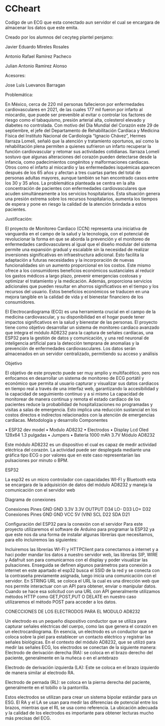 # CCheart
Codigo de un ECG que esta conectado aun servidor el cual se encargara de almacenar los datos que este emita.

Creado por los alumnos del cecyteg plantel penjamo:

Javier Eduardo Mireles Rosales

Antonio Rafael Ramirez Pacheco

Julian Antonio Ramirez Alonso

Acesores:

Jose Luis Luevanos Barragan

Problemática:

En México, cerca de 220 mil personas fallecieron por enfermedades cardiovasculares en 2021, de las cuales 177 mil fueron por infarto al miocardio, que puede ser prevenible al evitar o controlar los factores de riesgo como el tabaquismo, presión arterial alta, colesterol elevado y diabetes no controlada.
Con motivo del Día Mundial del Corazón este 29 de septiembre, el jefe del Departamento de Rehabilitación Cardíaca y Medicina Física del Instituto Nacional de Cardiología “Ignacio Chávez”, Hermes Ilarraza Lomelí, señaló que la atención y tratamiento oportunos, así como la rehabilitación plena permiten a quienes sufrieron un infarto recuperar la función cardiovascular y retomar sus actividades cotidianas.
Ilarraza Lomelí sostuvo que algunas alteraciones del corazón pueden detectarse desde la infancia, como padecimientos congénitos y malformaciones cardiacas. Otros como el infarto al miocardio y las enfermedades isquémicas aparecen después de los 65 años y afectan a tres cuartas partes del total de personas adultas mayores, aunque también se han encontrado casos entre los 30 y 35 años.
La problemática planteada se centra en la alta concentración de pacientes con enfermedades cardiovasculares que acuden simultáneamente a los servicios hospitalarios. Esta situación genera una presión extrema sobre los recursos hospitalarios, aumenta los tiempos de espera y pone en riesgo la calidad de la atención brindada a estos pacientes.

Justificación:
 
El proyecto de Monitoreo Cardiaco (CCN) representa una iniciativa de vanguardia en el campo de la salud y la tecnología, con el potencial de revolucionar la forma en que se aborda la prevención y el monitoreo de enfermedades cardiovasculares al igual que el diseño modular del sistema permite una expansión gradual y escalable sin la necesidad de realizar inversiones significativas en infraestructura adicional. Esto facilita la adaptación a futuras necesidades y la incorporación de nuevas funcionalidades sin un aumento proporcional en los costos.
Este mismo ofrece a los consumidores beneficios económicos sustanciales al reducir los gastos médicos a largo plazo, prevenir emergencias costosas y optimizar el tratamiento y la medicación. Además, proporciona servicios adicionales que pueden resultar en ahorros significativos en el tiempo y los recursos del usuario. Estos beneficios económicos se traducen en una mejora tangible en la calidad de vida y el bienestar financiero de los consumidores.

El Electrocardiograma (ECG) es una herramienta crucial en el campo de la medicina cardiovascular, y su disponibilidad en el hogar puede tener impactos significativos en la salud y bienestar de las personas.
El proyecto tiene como objetivo desarrollar un sistema de monitoreo cardiaco avanzado que integra el módulo AD8232 para la captura de señales cardíacas, una ESP32 para la gestión de datos y comunicación, y una red neuronal de inteligencia artificial para la detección temprana de anomalías y la prevención de enfermedades cardiovasculares. Los datos serán almacenados en un servidor centralizado, permitiendo su acceso y análisis


Objetivo

 El objetivo de este proyecto puede ser muy amplio y multifacético, pero nos enfocamos en desarrollar un sistema de monitoreo de ECG portátil y económico que permita al usuario capturar y visualizar sus datos cardiacos en tiempo real a través de una  interfaz  web, garantizando la accesibilidad y la capacidad de seguimiento continuo y a si mismo La capacidad de monitorear de manera continua y remota el estado cardíaco de los pacientes reduce la probabilidad de hospitalizaciones no programadas y visitas a salas de emergencia. Esto implica una reducción sustancial en los costos directos e indirectos relacionados con la atención de emergencias cardíacas.
Metodología y desarrollo
Componentes 

•	ESP32 dev model
•	Modulo AD8232
•	Electrodos
•	Display Lcd Oled 128x64 1.3 pulgadas
•	Jumpers
•	Batería 1000 mAh 3.7V
Módulo AD8232

Este módulo AD8232 es un dispositivo el cual es capaz de medir actividad eléctrica del corazón. La actividad puede ser desplegada mediante una gráfica tipo ECG o por valores que  en este caso representarían las pulsaciones por minuto o BPM. 





	


 
ESP32

La esp32 es un micro controlador con capacidades WI-FI y Bluetooth esta se encargara de la  adquisición de datos del módulo AD8232 y maneja la comunicación con el servidor web




	






Diagrama de conexiones

 
Conexiones	Pines
GND	GND
3.3V	3.3V
OUTPUT	D34
LO-	D33
LO+	D32
Conexiones	Pines
GND	GND
VCC	5V (VIN)
SCL	D22
SDA	D21








Configuración del ESP32 para la conexión con el servidor
Para este proyecto utilizaremos el software de Arduino para programar la ESP32 ya que este nos da una forma de instalar algunas librerías que necesitamos, para ello incluiremos las siguientes:




Incluiremos las librerías WI-FI y HTTPClient para conectarnos a internet y a haci poder mandar los datos a nuestro servidor web, las librerías SIP, WIRE y Adafruit son para comunicarnos con el display y poder visualizar las pulsaciones.
Enseguida se definen algunos parámetros para conexión a internet en este apartado el esp32 busca el SSID de la red y se conecta con la contraseña previamente asignada, luego inicia una comunicación con el servidor.
En STRING URL se coloca el URL la cual es una dirección web que nos permite interactuar con un API para obtener, enviar o manipular datos. Cuando se hace esa solicitud con una  URL con API generalmente utilizamos métodos HTTP como GET,POST,PUT O DELATE  en nuestro caso utilizaremos el método POST para acceder a los datos.

 
 


CONECCIONES DE LOS ELECTRODOS PARA EL MODULO AD8232

Un electrodo es un pequeño dispositivo conductor que se utiliza  para capturar señales eléctricas del cuerpo, como las que genera el corazón en un electrocardiograma. En esencia, un electrodo es un conductor que se coloca sobre la piel para establecer un contacto eléctrico y registrar las señales biológicas.
En el contexto del módulo AD8232, que se utilizó para medir las señales ECG, los electrodos se conectan de la siguiente manera:
Electrodo de derivación derecha (RA): se coloca en el brazo derecho del paciente, generalmente en la muñeca  o en el antebrazo








Electrodo de derivación izquierda (LA): Este se coloca en el brazo izquierdo de manera similar al electrodo RA.









Electrodo de pernada (RL): se coloca  en la pierna derecha del paciente, generalmente en el tobillo o la pantorrilla.






Estos electrodos se utilizan para crear un sistema bipolar estándar para un ESG. El RA y el LA se usan para medir las diferencias de potencial entre los brazos, mientras que el RL se usa como referencia.
La ubicación adecuada y la calidad de los electrodos es importante para obtener lecturas mucho más precisas del ECG.


















